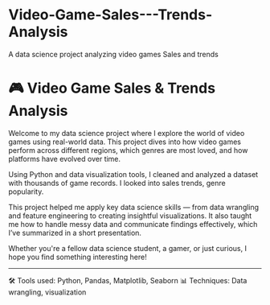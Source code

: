 # Video-Game-Sales---Trends-Analysis
A data science project analyzing video games Sales and trends
# 🎮 Video Game Sales & Trends Analysis

Welcome to my data science project where I explore the world of video games using real-world data. This project dives into how video games perform across different regions, which genres are most loved, and how platforms have evolved over time.

Using Python and data visualization tools, I cleaned and analyzed a dataset with thousands of game records. I looked into sales trends, genre popularity.

This project helped me apply key data science skills — from data wrangling and feature engineering to creating insightful visualizations. It also taught me how to handle messy data and communicate findings effectively, which I’ve summarized in a short presentation.

Whether you're a fellow data science student, a gamer, or just curious, I hope you find something interesting here!

---

🛠 Tools used: Python, Pandas, Matplotlib, Seaborn 
📊 Techniques: Data wrangling, visualization  
